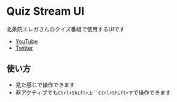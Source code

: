 # Quiz Stream UI

北条院エレガさんのクイズ番組で使用するUIです
- [YouTube](https://www.youtube.com/channel/UCTV7KaFpy7SBXwkq6EEnMdw)
- [Twitter](https://twitter.com/eleganza_houjou)


## 使い方
- 見た感じで操作できます
- 非アクティブでも`Ctrl+Shift+上``Ctrl+Shift+下`で操作できます

